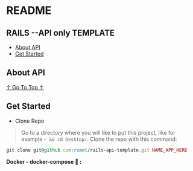 # README

## RAILS --API only TEMPLATE

- [About API](https://github.com/rsmml/rails-api-template/blob/master/README.md#about-api)
- [Get Started](https://github.com/rsmml/rails-api-template/blob/master/README.md#get-started)

## About API
[↑ Go To Top ↑](https://github.com/rsmml/rails-api-template/blob/master/README.md#readme)


## Get Started

- Clone Repo
> Go to a directory where you will like to put this project, like for example ```~ && cd Desktop/```.
> Clone the repo with this command:

```ruby
git clone git@github.com:rsmml/rails-api-template.git NAME_APP_HERE
```

**Docker - docker-compose :whale: :**

